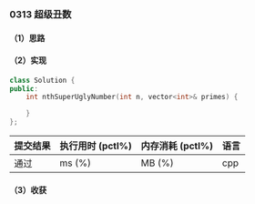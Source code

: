 ### 0313 超级丑数

#### （1）思路

#### （2）实现

```cpp
class Solution {
public:
    int nthSuperUglyNumber(int n, vector<int>& primes) {

    }
};
```

| 提交结果 | 执行用时 (pctl%) | 内存消耗 (pctl%) | 语言 |
|:---------|:-----------------|:-----------------|:-----|
| 通过     |  ms (%)   |  MB (%)  | cpp  |

#### （3）收获
